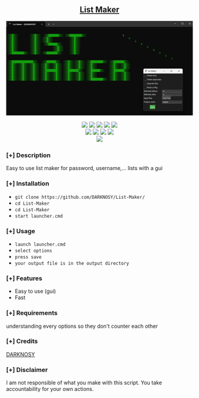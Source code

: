 <h2 align="center"><u>List Maker</u></h2>

![](https://github.com/DARKNOSY/List-Maker/blob/main/displate.png?raw=true)
<p align="center">
    <img src="https://img.shields.io/github/stars/DARKNOSY/List-Maker?style=for-the-badge&color=orange">
    <img src="https://img.shields.io/github/forks/DARKNOSY/List-Maker?style=for-the-badge&color=purple">
    <img src="https://img.shields.io/github/license/DARKNOSY/List-Maker?style=for-the-badge&color=blue">
    <img src="https://img.shields.io/github/issues/DARKNOSY/List-Maker?style=for-the-badge&color=red">
    <img src="https://img.shields.io/github/contributors/DARKNOSY/List-Maker?style=for-the-badge&color=cyan">
<br>
    <img src="https://img.shields.io/badge/Author-DARKNOSY-magenta?style=flat-square">
    <img src="https://img.shields.io/badge/Open%20Source-yes-orange?style=flat-square">
    <img src="https://img.shields.io/badge/Maintained-yes-cyan?style=flat-square">
    <img src="https://img.shields.io/badge/Written%20In-python-blue?style=flat-square">
<br>
    <img src="https://github-readme-stats.vercel.app/api/pin/?username=DARKNOSY&repo=List-Maker&theme=synthwave">
</p>

### [+] Description
Easy to use list maker for password, username,... lists with a gui

### [+] Installation
 - `git clone https://github.com/DARKNOSY/List-Maker/`
 - `cd List-Maker`
 - `cd List-Maker`
 - `start launcher.cmd`

### [+] Usage
 - `launch launcher.cmd`
 - `select options`
 - `press save`
 - `your output file is in the output directory`

### [+] Features
 - Easy to use (gui)
 - Fast

### [+] Requirements
understanding every options so they don't counter each other

### [+] Credits 
<a href="https://github.com/DARKNOSY/List-Maker/">DARKNOSY</a>

### [+] Disclaimer 
I am not responsible of what you make with this script. You take accountability for your own actions.

